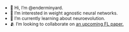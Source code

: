 - 💭 Hi, I’m @enderminyard.
- 🌳 I’m interested in weight agnostic neural networks.
- 🌱 I’m currently learning about neuroevolution.
- 🫂 I’m looking to collaborate on [an upcoming FL paper.](https://mlcollective.org/research-jam-8/)

